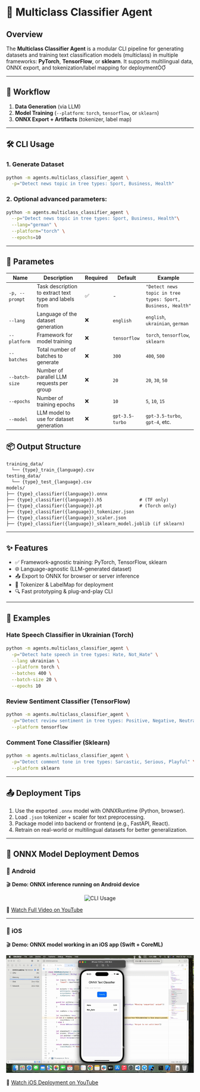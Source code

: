 # 🧠 Multiclass Classifier Agent

## Overview
The **Multiclass Classifier Agent** is a modular CLI pipeline for generating datasets and training text classification models (multiclass) in multiple frameworks: **PyTorch**, **TensorFlow**, or **sklearn**. It supports multilingual data, ONNX export, and tokenization/label mapping for deployment

---

## 🚀 Workflow

1. **Data Generation** (via LLM)
2. **Model Training** (`--platform`: `torch`, `tensorflow`, or `sklearn`)
3. **ONNX Export + Artifacts** (tokenizer, label map)

---

## 🛠️ CLI Usage

### 1. Generate Dataset
```bash
python -m agents.multiclass_classifier_agent \
  -p="Detect news topic in tree types: Sport, Business, Health"
```

### 2. Optional advanced parameters:
```bash
python -m agents.multiclass_classifier_agent \
  --p="Detect news topic in tree types: Sport, Business, Health"\
  --lang="german" \
  --platform="torch" \
  --epochs=10
```

---

## 🔧 Parametes

| Name            | Description                                              | Required | Default           | Example                                          |
|-----------------|----------------------------------------------------------|----------|-------------------|--------------------------------------------------|
| `-p, --prompt`  | Task description to extract text type and labels from     | ✅       | -                 | `"Detect news topic in tree types: Sport, Business, Health"` |
| `--lang`        | Language of the dataset generation                        | ❌       | `english`         | `english`, `ukrainian`, `german`                 |
| `--platform`    | Framework for model training                              | ❌       | `tensorflow`      | `torch`, `tensorflow`, `sklearn`                 |
| `--batches`     | Total number of batches to generate                       | ❌       | `300`             | `400`, `500`                                     |
| `--batch-size`  | Number of parallel LLM requests per group                 | ❌       | `20`              | `20`, `30`, `50`                                 |
| `--epochs`      | Number of training epochs                                 | ❌       | `10`              | `5`, `10`, `15`                                  |
| `--model`       | LLM model to use for dataset generation                   | ❌       | `gpt-3.5-turbo`   | `gpt-3.5-turbo`, `gpt-4`, etc.                   |



## 📦 Output Structure

```
training_data/
  └── {type}_train_{language}.csv
testing_data/
  └── {type}_test_{language}.csv
models/
├── {type}_classifier({language}).onnx
├── {type}_classifier({language}).h5              # (TF only)
├── {type}_classifier({language}).pt              # (Torch only)
├── {type}_classifier({language})_tokenizer.json
├── {type}_classifier({language})_scaler.json
├── {type}_classifier({language})_sklearn_model.joblib (if sklearn)
```

---

## ✨ Features

- ✅ Framework-agnostic training: PyTorch, TensorFlow, sklearn
- 🌐 Language-agnostic (LLM-generated dataset)
- 📤 Export to ONNX for browser or server inference
- 🧩 Tokenizer & LabelMap for deployment
- 🔍 Fast prototyping & plug-and-play CLI

---

## 🧪 Examples

### Hate Speech Classifier in Ukrainian (Torch)
```bash
python -m agents.multiclass_classifier_agent \
  -p="Detect hate speech in tree types: Hate, Not_Hate" \
  --lang ukrainian \
  --platform torch \
  --batches 400 \
  --batch-size 20 \
  --epochs 10
```

### Review Sentiment Classifier (TensorFlow)
```bash
python -m agents.multiclass_classifier_agent \
  -p="Detect review sentiment in tree types: Positive, Negative, Neutral" \
  --platform tensorflow
```

### Comment Tone Classifier (Sklearn)
```bash
python -m agents.multiclass_classifier_agent \
  -p="Detect comment tone in tree types: Sarcastic, Serious, Playful" \
  --platform sklearn
```

---

## 📤 Deployment Tips

1. Use the exported `.onnx` model with ONNXRuntime (Python, browser).
2. Load `.json` tokenizer + scaler for text preprocessing.
3. Package model into backend or frontend (e.g., FastAPI, React).
4. Retrain on real-world or multilingual datasets for better generalization.

---

## 📱 ONNX Model Deployment Demos

### 🤖 Android

🎬 **Demo: ONNX inference running on Android device**

<p align="center">
   <img src="media/Android runningONNX.gif" width="200" alt="CLI Usage">
</p>

🔗 [Watch Full Video on YouTube](https://www.youtube.com/watch?v=ANDROID_VIDEO_ID)

---

### 🍎 iOS

🎬 **Demo: ONNX model working in an iOS app (Swift + CoreML)**

<p align="center">
   <img src="media/OIS runningONNX.gif" width="700" alt="CLI Usage">
</p>

🔗 [Watch iOS Deployment on YouTube](https://www.youtube.com/watch?v=IOS_VIDEO_ID)


